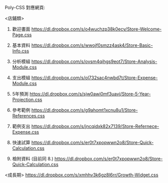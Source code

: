 Poly-CSS 對應網頁:

<店鋪類>

1. 歡迎畫面
https://dl.dropbox.com/s/o4wuchzp38k0ecy/Store-Welcome-Page.css

2. 基本資料
https://dl.dropbox.com/s/wwojf0smzz4ask4/Store-Basic-Info.css

3. 分析模組
https://dl.dropbox.com/s/ovsm4qihgs9eot7/Store-Analysis-Module.css

4. 支出模組
https://dl.dropbox.com/s/ol732sac4nwbd7t/Store-Expense-Module.css

5. 5年預測
https://dl.dropbox.com/s/sjw0awi0mf3uavj/Store-5-Year-Projection.css

6. 參考範例
https://dl.dropbox.com/s/g9ahomt1xcnu8u1/Store-References.css

7. 範例支出
https://dl.dropbox.com/s/jncqidxk82x7139/Store-Refernece-Expense.css

8. 快速試算
https://dl.dropbox.com/s/er0t7xpopwwn2o8/Store-Quick-Calculation.css

9. 檢附資料 (目前同 8.)
https://dl.dropbox.com/s/er0t7xpopwwn2o8/Store-Quick-Calculation.css

<成長期>
https://dl.dropbox.com/s/xmhhv3k6gz8l6rr/Growth-Widget.css